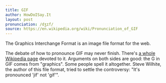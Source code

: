```yaml
---
title: GIF
author: HowDoISay.It
layout: post
pronunciation: /dʒɪf/
source: https://en.wikipedia.org/wiki/Pronunciation_of_GIF
---
```


The Graphics Interchange Format is an image file format for the web.

The debate of how to pronounce GIF may never finish. There's [a whole Wikipedia page](https://en.wikipedia.org/wiki/Pronunciation_of_GIF) devoted to it. Arguments on both sides are good: the G in GIF comes from "graphics". Some people spell it altogether. Steve Wilhite, the author of this file format, tried to settle the controversy: "It's pronounced 'jif' not 'gif'".
